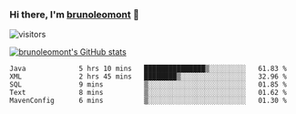 ### Hi there, I'm [brunoleomont](https://www.linkedin.com/in/brunoleomont/) 👋

![visitors](https://visitor-badge.glitch.me/badge?page_id=page.id)

[![brunoleomont's GitHub stats](https://github-readme-stats.vercel.app/api?username=brunoleomont)](https://github.com/brunoleomont/github-readme-stats)

<!--START_SECTION:waka-->

```text
Java             5 hrs 10 mins   ███████████████▒░░░░░░░░░   61.83 %
XML              2 hrs 45 mins   ████████▒░░░░░░░░░░░░░░░░   32.96 %
SQL              9 mins          ▒░░░░░░░░░░░░░░░░░░░░░░░░   01.85 %
Text             8 mins          ▒░░░░░░░░░░░░░░░░░░░░░░░░   01.62 %
MavenConfig      6 mins          ▒░░░░░░░░░░░░░░░░░░░░░░░░   01.30 %
```

<!--END_SECTION:waka-->

<!--
**brunoleomont/brunoleomont** is a ✨ _special_ ✨ repository because its `README.md` (this file) appears on your GitHub profile.

Here are some ideas to get you started:

- 🔭 I’m currently working on ...
- 🌱 I’m currently learning ...
- 👯 I’m looking to collaborate on ...
- 🤔 I’m looking for help with ...
- 💬 Ask me about ...
- 📫 How to reach me: ...
- 😄 Pronouns: ...
- ⚡ Fun fact: ...
-->
